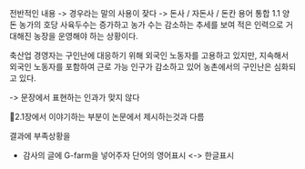 전반적인 내용 
-> 경우라는 말의 사용이 잦다
-> 돈사 / 자돈사 / 돈칸 용어 통합 
1.1
양돈 농가의 호당 사육두수는 증가하고 농가  수는 감소하는 추세를 보여 적은 인력으로 거대해진 농장을 운영해야  하는 상황이다.

축산업 경영자는 구인난에 대응하기 위해 외국인 노동자를 고용하고 있지만, 지속해서 외국인 노동자를 포함하여 근로 가능 인구가 감소하고 있어 농촌에서의 구인난은 심화되고 있다.

-> 문장에서 표현하는 인과가 맞지 않다

2.1장에서 이야기하는 부분이 논문에서 제시하는것과 다름
 
결과에 부족상황을

+ 감사의 글에 G-farm을 넣어주자
단어의 영어표시 <-> 한글표시

